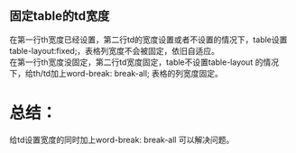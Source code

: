 ## 固定table的td宽度  
在第一行th宽度已经设置，第二行td的宽度设置或者不设置的情况下，table设置table-layout:fixed;，表格列宽度不会被固定，依旧自适应。  
在第一行th宽度没固定，第二行td宽度固定，table不设置table-layout 的情况下，给th/td加上word-break: break-all; 表格的列宽度固定。  

# 总结： 
给td设置宽度的同时加上word-break: break-all 可以解决问题。
